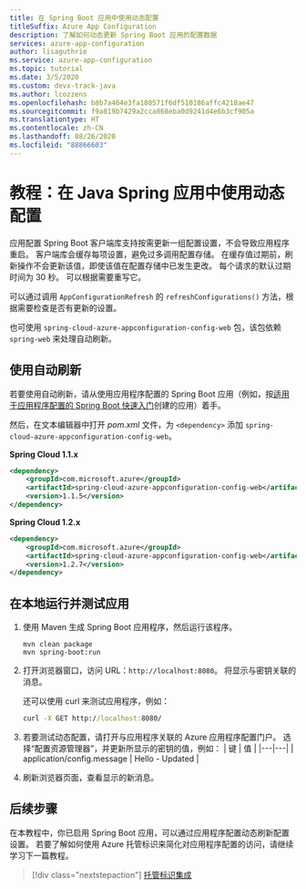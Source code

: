 ```yaml
---
title: 在 Spring Boot 应用中使用动态配置
titleSuffix: Azure App Configuration
description: 了解如何动态更新 Spring Boot 应用的配置数据
services: azure-app-configuration
author: lisaguthrie
ms.service: azure-app-configuration
ms.topic: tutorial
ms.date: 3/5/2020
ms.custom: devx-track-java
ms.author: lcozzens
ms.openlocfilehash: b8b7a464e3fa180571f6df510186affc4218ae47
ms.sourcegitcommit: f9a819b7429a2cca868eba0d9241d4e6b3cf905a
ms.translationtype: HT
ms.contentlocale: zh-CN
ms.lasthandoff: 08/26/2020
ms.locfileid: "88866603"
---
```

# <a name="tutorial-use-dynamic-configuration-in-a-java-spring-app"></a>教程：在 Java Spring 应用中使用动态配置

应用配置 Spring Boot 客户端库支持按需更新一组配置设置，不会导致应用程序重启。 客户端库会缓存每项设置，避免过多调用配置存储。 在缓存值过期前，刷新操作不会更新该值，即使该值在配置存储中已发生更改。 每个请求的默认过期时间为 30 秒。 可以根据需要重写它。

可以通过调用 `AppConfigurationRefresh` 的 `refreshConfigurations()` 方法，根据需要检查是否有更新的设置。

也可使用 `spring-cloud-azure-appconfiguration-config-web` 包，该包依赖 `spring-web` 来处理自动刷新。

## <a name="use-automated-refresh"></a>使用自动刷新

若要使用自动刷新，请从使用应用程序配置的 Spring Boot 应用（例如，按[适用于应用程序配置的 Spring Boot 快速入门](quickstart-java-spring-app.md)创建的应用）着手。

然后，在文本编辑器中打开 *pom.xml* 文件，为 `<dependency>` 添加 `spring-cloud-azure-appconfiguration-config-web`。

**Spring Cloud 1.1.x**

```xml
<dependency>
    <groupId>com.microsoft.azure</groupId>
    <artifactId>spring-cloud-azure-appconfiguration-config-web</artifactId>
    <version>1.1.5</version>
</dependency>
```

**Spring Cloud 1.2.x**

```xml
<dependency>
    <groupId>com.microsoft.azure</groupId>
    <artifactId>spring-cloud-azure-appconfiguration-config-web</artifactId>
    <version>1.2.7</version>
</dependency>
```

## <a name="run-and-test-the-app-locally"></a>在本地运行并测试应用

1. 使用 Maven 生成 Spring Boot 应用程序，然后运行该程序。

    ```shell
    mvn clean package
    mvn spring-boot:run
    ```

1. 打开浏览器窗口，访问 URL：`http://localhost:8080`。  将显示与密钥关联的消息。 

    还可以使用 curl 来测试应用程序，例如： 
    
    ```cmd
    curl -X GET http://localhost:8080/
    ```

1. 若要测试动态配置，请打开与应用程序关联的 Azure 应用程序配置门户。 选择“配置资源管理器”，并更新所显示的密钥的值，例如：
    | 键 | 值 |
    |---|---|
    | application/config.message | Hello - Updated |

1. 刷新浏览器页面，查看显示的新消息。

## <a name="next-steps"></a>后续步骤

在本教程中，你已启用 Spring Boot 应用，可以通过应用程序配置动态刷新配置设置。 若要了解如何使用 Azure 托管标识来简化对应用程序配置的访问，请继续学习下一篇教程。

> [!div class="nextstepaction"]
> [托管标识集成](./howto-integrate-azure-managed-service-identity.md)
